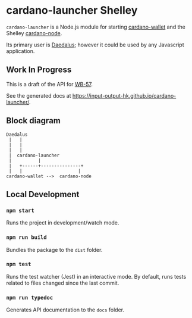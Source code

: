 # cardano-launcher Shelley

`cardano-launcher` is a Node.js module for starting
[cardano-wallet](https://github.com/input-output-hk/cardano-wallet)
and the Shelley
[cardano-node](https://github.com/input-output-hk/cardano-node).

Its primary user is
[Daedalus](https://github.com/input-output-hk/daedalus); however it
could be used by any Javascript application.


## Work In Progress

This is a draft of the API for [WB-57](https://jira.iohk.io/browse/WB-57).

See the generated docs at https://input-output-hk.github.io/cardano-launcher/.


## Block diagram

```
Daedalus
 |   |
 |   |
 |   |
 |  cardano-launcher
 |          |
 |   +------+---------------+
 |   |                     |
cardano-wallet -->  cardano-node
```


## Local Development

### `npm start`

Runs the project in development/watch mode.

### `npm run build`

Bundles the package to the `dist` folder.

### `npm test`

Runs the test watcher (Jest) in an interactive mode.
By default, runs tests related to files changed since the last commit.

### `npm run typedoc`

Generates API documentation to the `docs` folder.
